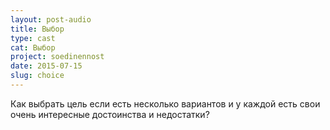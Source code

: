 ```yaml
---
layout: post-audio
title: Выбор
type: cast
cat: Выбор
project: soedinennost
date: 2015-07-15
slug: choice
---
```


Как выбрать цель если есть несколько вариантов и у каждой есть свои очень интересные достоинства и недостатки?